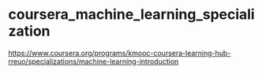 # coursera_machine_learning_specialization
https://www.coursera.org/programs/kmooc-coursera-learning-hub-rreuo/specializations/machine-learning-introduction
